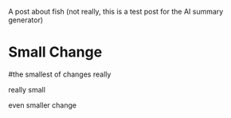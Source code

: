 ---
---
A post about fish (not really, this is a test post for the AI summary generator)


# Small Change

#the smallest of changes really

really small

even smaller change
